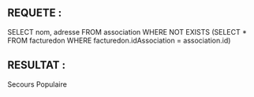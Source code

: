 ## REQUETE :

SELECT nom, adresse FROM association WHERE NOT EXISTS (SELECT * FROM facturedon WHERE facturedon.idAssociation = association.id)

## RESULTAT :

Secours Populaire
